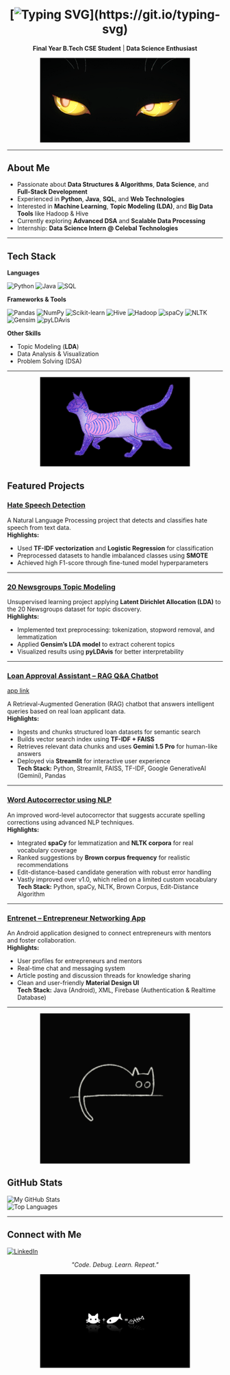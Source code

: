 <div align="center">

# [![Typing SVG](https://readme-typing-svg.herokuapp.com?font=Fira+Code&weight=900&size=30&duration=3000&pause=800&color=F7F7F7&center=true&vCenter=true&repeat=false&width=435&lines=Hi%2C+Chelsa+MJ+here!)](https://git.io/typing-svg)

**Final Year B.Tech CSE Student** | **Data Science Enthusiast**  

<img src="./assets/cat_eyes.gif" alt="Cat GIF" width="350"/>

</div>



---

## About Me
- Passionate about **Data Structures & Algorithms**, **Data Science**, and **Full-Stack Development**  
- Experienced in **Python**, **Java**, **SQL**, and **Web Technologies**  
- Interested in **Machine Learning**, **Topic Modeling (LDA)**, and **Big Data Tools** like Hadoop & Hive  
- Currently exploring **Advanced DSA** and **Scalable Data Processing**  
- Internship: **Data Science Intern @ Celebal Technologies**  

---

## Tech Stack

**Languages**  

![Python](https://img.shields.io/badge/Python-3776AB?style=for-the-badge&logo=python&logoColor=white)
![Java](https://img.shields.io/badge/Java-007396?style=for-the-badge&logo=java&logoColor=white)
![SQL](https://img.shields.io/badge/SQL-316192?style=for-the-badge&logo=postgresql&logoColor=white)

**Frameworks & Tools**  

![Pandas](https://img.shields.io/badge/Pandas-150458?style=for-the-badge&logo=pandas&logoColor=white)
![NumPy](https://img.shields.io/badge/Numpy-013243?style=for-the-badge&logo=numpy&logoColor=white)
![Scikit-learn](https://img.shields.io/badge/Scikit--learn-F7931E?style=for-the-badge&logo=scikit-learn&logoColor=white)
![Hive](https://img.shields.io/badge/Apache%20Hive-FDEE21?style=for-the-badge&logo=apachehive&logoColor=black)
![Hadoop](https://img.shields.io/badge/Apache%20Hadoop-66CCFF?style=for-the-badge&logo=apachehadoop&logoColor=black)
![spaCy](https://img.shields.io/badge/spaCy-09A3D5?style=for-the-badge&logo=spacy&logoColor=white)
![NLTK](https://img.shields.io/badge/NLTK-154713?style=for-the-badge&logo=nltk&logoColor=white)
![Gensim](https://img.shields.io/badge/Gensim-3C9D8B?style=for-the-badge&logo=gensim&logoColor=white)
![pyLDAvis](https://img.shields.io/badge/pyLDAvis-E34F26?style=for-the-badge&logo=python&logoColor=white)

**Other Skills**  
- Topic Modeling (**LDA**)  
- Data Analysis & Visualization  
- Problem Solving (DSA)  

---

<div align="center">

<img src="./assets/cat_skel.gif" alt="Cat GIF" width="350"/>

</div>

## Featured Projects

### [Hate Speech Detection](https://github.com/ChelsaMJ/Hate-Speech-Detection)
A Natural Language Processing project that detects and classifies hate speech from text data.  
**Highlights:**
- Used **TF-IDF vectorization** and **Logistic Regression** for classification  
- Preprocessed datasets to handle imbalanced classes using **SMOTE**  
- Achieved high F1-score through fine-tuned model hyperparameters  

---

### [20 Newsgroups Topic Modeling](https://github.com/ChelsaMJ/Celebal-Summer-Internship/tree/main/Project)
Unsupervised learning project applying **Latent Dirichlet Allocation (LDA)** to the 20 Newsgroups dataset for topic discovery.  
**Highlights:**
- Implemented text preprocessing: tokenization, stopword removal, and lemmatization  
- Applied **Gensim’s LDA model** to extract coherent topics  
- Visualized results using **pyLDAvis** for better interpretability

---

### [Loan Approval Assistant – RAG Q&A Chatbot](https://github.com/ChelsaMJ/RAG-QnA-Chatbot)
[app link](https://rag-q-a-chatbot-f4qggzlbwcf3kaz3b7rnrs.streamlit.app/)

A Retrieval-Augmented Generation (RAG) chatbot that answers intelligent queries based on real loan applicant data.  
**Highlights:**
- Ingests and chunks structured loan datasets for semantic search
- Builds vector search index using **TF-IDF + FAISS**
- Retrieves relevant data chunks and uses **Gemini 1.5 Pro** for human-like answers
- Deployed via **Streamlit** for interactive user experience  
**Tech Stack:** Python, Streamlit, FAISS, TF-IDF, Google GenerativeAI (Gemini), Pandas

---

### [Word Autocorrector using NLP](https://github.com/ChelsaMJ/Word-Autocorrector-using-NLP)
An improved word-level autocorrector that suggests accurate spelling corrections using advanced NLP techniques.  
**Highlights:**
- Integrated **spaCy** for lemmatization and **NLTK corpora** for real vocabulary coverage
- Ranked suggestions by **Brown corpus frequency** for realistic recommendations
- Edit-distance-based candidate generation with robust error handling
- Vastly improved over v1.0, which relied on a limited custom vocabulary  
**Tech Stack:** Python, spaCy, NLTK, Brown Corpus, Edit-Distance Algorithm

---

### [Entrenet – Entrepreneur Networking App](https://github.com/ChelsaMJ/Entrenet-Android-App)
An Android application designed to connect entrepreneurs with mentors and foster collaboration.  
**Highlights:**
- User profiles for entrepreneurs and mentors
- Real-time chat and messaging system
- Article posting and discussion threads for knowledge sharing
- Clean and user-friendly **Material Design UI**  
**Tech Stack:** Java (Android), XML, Firebase (Authentication & Realtime Database)


---
<div align="center">

<img src="./assets/cat_round.gif" alt="Cat GIF" width="350"/>

</div>

## GitHub Stats
![My GitHub Stats](https://github-readme-stats.vercel.app/api?username=chelsamj&show_icons=true&theme=tokyonight)  
![Top Languages](https://github-readme-stats.vercel.app/api/top-langs/?username=chelsamj&layout=compact&theme=tokyonight)


---

## Connect with Me
[![LinkedIn](https://img.shields.io/badge/LinkedIn-blue?style=for-the-badge&logo=linkedin)](https://linkedin.com/in/chelsamj) 



<div align="center">

*"Code. Debug. Learn. Repeat."*

<img src="./assets/cat_fish.jpg" alt="Cat GIF" width="350"/>

</div>
